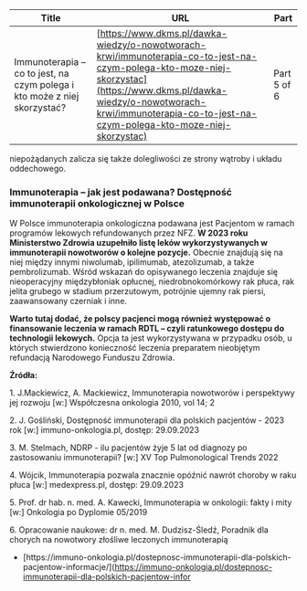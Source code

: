 | **Title**       | **URL**           | **Part**              |
|-----------------|-------------------|-----------------------|
| Immunoterapia – co to jest, na czym polega i kto może z niej skorzystać?         | [https://www.dkms.pl/dawka-wiedzy/o-nowotworach-krwi/immunoterapia-co-to-jest-na-czym-polega-kto-moze-niej-skorzystac](https://www.dkms.pl/dawka-wiedzy/o-nowotworach-krwi/immunoterapia-co-to-jest-na-czym-polega-kto-moze-niej-skorzystac)    | Part 5 of 6          |

 niepożądanych zalicza się także dolegliwości ze strony wątroby i układu oddechowego.


### Immunoterapia – jak jest podawana? Dostępność immunoterapii onkologicznej w Polsce


W Polsce immunoterapia onkologiczna podawana jest Pacjentom w ramach programów lekowych refundowanych przez NFZ. **W 2023 roku Ministerstwo Zdrowia uzupełniło listę leków wykorzystywanych w immunoterapii nowotworów o kolejne pozycje.** Obecnie znajdują się na niej między innymi niwolumab, ipilimumab, atezolizumab, a także pembrolizumab. Wśród wskazań do opisywanego leczenia znajduje się nieoperacyjny międzybłoniak opłucnej, niedrobnokomórkowy rak płuca, rak jelita grubego w stadium przerzutowym, potrójnie ujemny rak piersi, zaawansowany czerniak i inne.


**Warto tutaj dodać, że polscy pacjenci mogą również występować o finansowanie leczenia w ramach RDTL – czyli ratunkowego dostępu do technologii lekowych.** Opcja ta jest wykorzystywana w przypadku osób, u których stwierdzono konieczność leczenia preparatem nieobjętym refundacją Narodowego Funduszu Zdrowia.


**Źródła:**


1\. J.Mackiewicz, A. Mackiewicz, Immunoterapia nowotworów i perspektywy jej rozwoju \[w:] Współczesna onkologia 2010, vol 14; 2


2\. J. Gośliński, Dostępność immunoterapii dla polskich pacjentów \- 2023 rok \[w:] immuno\-onkologia.pl, dostęp: 29\.09\.2023


3\. M. Stelmach, NDRP \- ilu pacjentów żyje 5 lat od diagnozy po zastosowaniu immunoterapii? \[w:] XV Top Pulmonological Trends 2022


4\. Wójcik, Immunoterapia pozwala znacznie opóźnić nawrót choroby w raku płuca \[w:] medexpress.pl, dostęp: 29\.09\.2023


5\. Prof. dr hab. n. med. A. Kawecki, Immunoterapia w onkologii: fakty i mity \[w:] Onkologia po Dyplomie 05/2019


6\. Opracowanie naukowe: dr n. med. M. Dudzisz\-Śledź, Poradnik dla chorych na nowotwory złośliwe leczonych immunoterapią


* [https://immuno\-onkologia.pl/dostepnosc\-immunoterapii\-dla\-polskich\-pacjentow\-informacje/](https://immuno-onkologia.pl/dostepnosc-immunoterapii-dla-polskich-pacjentow-infor